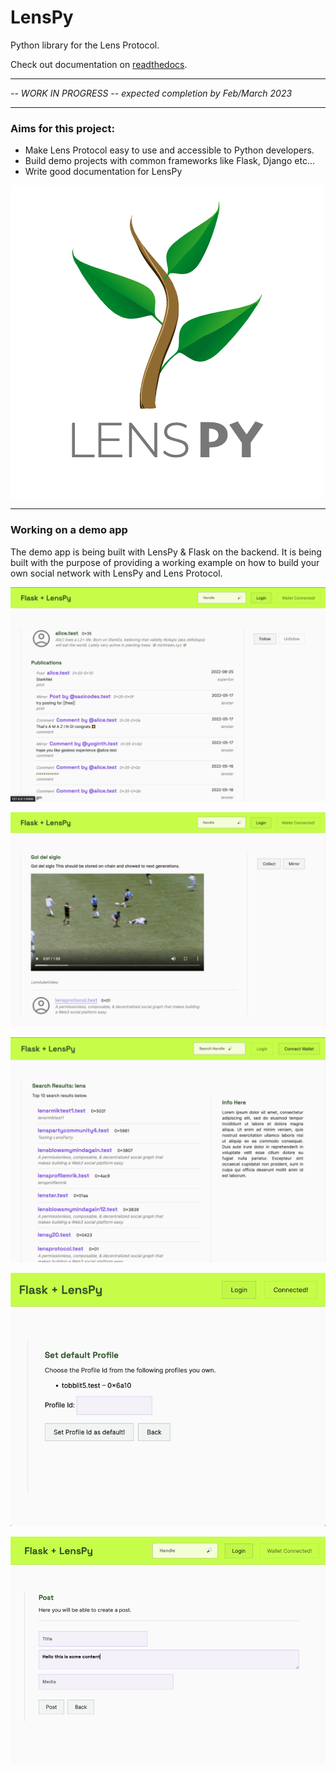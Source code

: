 # LensPy

Python library for the Lens Protocol.

Check out documentation on [readthedocs](https://lens-py.readthedocs.io/en/latest/#).

---

_-- WORK IN PROGRESS -- expected completion by Feb/March 2023_

---

### Aims for this project:

-   Make Lens Protocol easy to use and accessible to Python developers.
-   Build demo projects with common frameworks like Flask, Django etc...
-   Write good documentation for LensPy

![Lens Py logo](https://github.com/TobiasLoader/LensPy/blob/main/docs/source/_static/img/lenspylogo.png)

---

### Working on a demo app

The demo app is being built with LensPy & Flask on the backend. It is being built with the purpose of providing a working example on how to build your own social network with LensPy and Lens Protocol.


![LensPy & Flask dapp UI image 1](https://github.com/TobiasLoader/LensPy/blob/main/examples/flask-with-lenspy/static/assets/img/flask_lenspy_dapp_profile_page.png)

![LensPy & Flask dapp UI image 2](https://github.com/TobiasLoader/LensPy/blob/main/examples/flask-with-lenspy/static/assets/img/flask_lenspy_dapp_publications_page.png)

![LensPy & Flask dapp UI image 3](https://github.com/TobiasLoader/LensPy/blob/main/examples/flask-with-lenspy/static/assets/img/flask_lenspy_dapp_search_profile.png)

![LensPy & Flask dapp UI image 4](https://github.com/TobiasLoader/LensPy/blob/main/examples/flask-with-lenspy/static/assets/img/flask_lenspy_dapp_default_profile.png)

![LensPy & Flask dapp UI image 5](https://github.com/TobiasLoader/LensPy/blob/main/examples/flask-with-lenspy/static/assets/img/flask_lenspy_dapp_post.png)